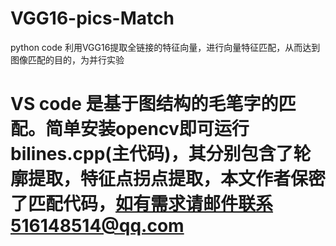 # VGG16-pics-Match
python code 利用VGG16提取全链接的特征向量，进行向量特征匹配，从而达到图像匹配的目的，为并行实验
# VS code 是基于图结构的毛笔字的匹配。简单安装opencv即可运行bilines.cpp(主代码)，其分别包含了轮廓提取，特征点拐点提取，本文作者保密了匹配代码，如有需求请邮件联系516148514@qq.com

